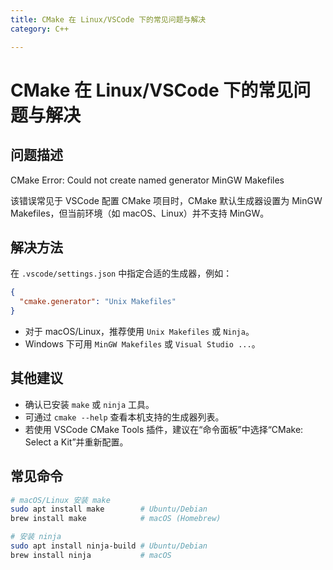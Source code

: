 ```yaml
---
title: CMake 在 Linux/VSCode 下的常见问题与解决
category: C++

---
```


# CMake 在 Linux/VSCode 下的常见问题与解决

## 问题描述
CMake Error: Could not create named generator MinGW Makefiles

该错误常见于 VSCode 配置 CMake 项目时，CMake 默认生成器设置为 MinGW Makefiles，但当前环境（如 macOS、Linux）并不支持 MinGW。

## 解决方法
在 `.vscode/settings.json` 中指定合适的生成器，例如：

```json
{
  "cmake.generator": "Unix Makefiles"
}
```

- 对于 macOS/Linux，推荐使用 `Unix Makefiles` 或 `Ninja`。
- Windows 下可用 `MinGW Makefiles` 或 `Visual Studio ...`。

## 其他建议
- 确认已安装 `make` 或 `ninja` 工具。
- 可通过 `cmake --help` 查看本机支持的生成器列表。
- 若使用 VSCode CMake Tools 插件，建议在“命令面板”中选择“CMake: Select a Kit”并重新配置。

## 常见命令
```sh
# macOS/Linux 安装 make
sudo apt install make        # Ubuntu/Debian
brew install make            # macOS (Homebrew)

# 安装 ninja
sudo apt install ninja-build # Ubuntu/Debian
brew install ninja           # macOS
```

